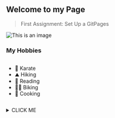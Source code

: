 ## Welcome to my Page

>First Assignment: Set Up a GitPages

![This is an image](https://myoctocat.com/assets/images/base-octocat.svg)

### My Hobbies

```
```
- :martial_arts_uniform: Karate
- :mountain: Hiking
- :open_book: Reading
- :biking_woman: Biking
- :pancakes: Cooking

```
```


<details><summary>CLICK ME</summary>
<p>
  
</p>
</details>
